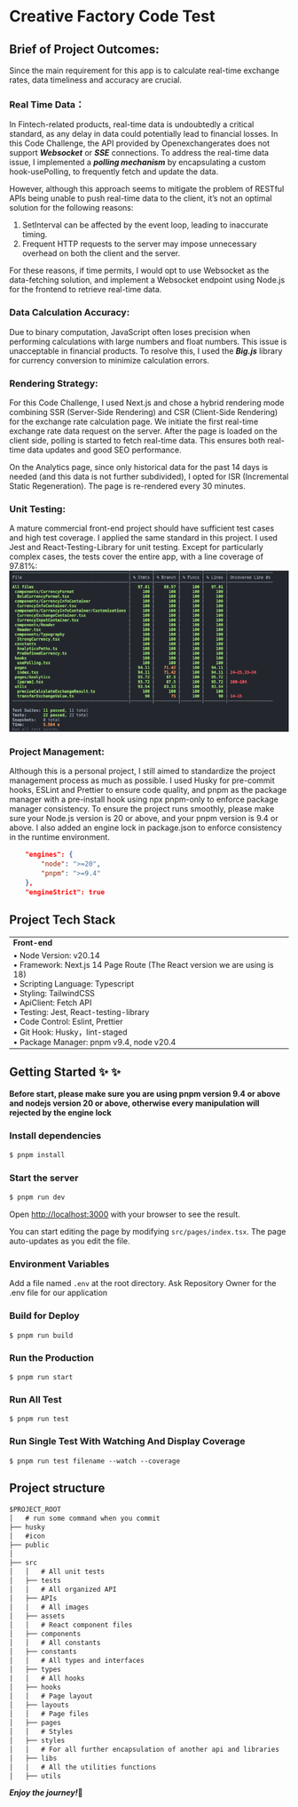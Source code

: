# Creative Factory Code Test

## Brief of Project Outcomes:

Since the main requirement for this app is to calculate real-time exchange rates, data timeliness and accuracy are crucial.

### Real Time Data：

In Fintech-related products, real-time data is undoubtedly a critical standard, as any delay in data could potentially lead to financial losses. In this Code Challenge, the API provided by Openexchangerates does not support **_Websocket_** or **_SSE_** connections. To address the real-time data issue, I implemented a **_polling mechanism_** by encapsulating a custom hook-usePolling, to frequently fetch and update the data.

However, although this approach seems to mitigate the problem of RESTful APIs being unable to push real-time data to the client, it’s not an optimal solution for the following reasons:

1.  SetInterval can be affected by the event loop, leading to inaccurate timing.
2.  Frequent HTTP requests to the server may impose unnecessary overhead on both the client and the server.

For these reasons, if time permits, I would opt to use Websocket as the data-fetching solution, and implement a Websocket endpoint using Node.js for the frontend to retrieve real-time data.

### Data Calculation Accuracy:

Due to binary computation, JavaScript often loses precision when performing calculations with large numbers and float numbers. This issue is unacceptable in financial products. To resolve this, I used the **_Big.js_** library for currency conversion to minimize calculation errors.

### Rendering Strategy:

For this Code Challenge, I used Next.js and chose a hybrid rendering mode combining SSR (Server-Side Rendering) and CSR (Client-Side Rendering) for the exchange rate calculation page. We initiate the first real-time exchange rate data request on the server. After the page is loaded on the client side, polling is started to fetch real-time data. This ensures both real-time data updates and good SEO performance.

On the Analytics page, since only historical data for the past 14 days is needed (and this data is not further subdivided), I opted for ISR (Incremental Static Regeneration). The page is re-rendered every 30 minutes.

### Unit Testing:

A mature commercial front-end project should have sufficient test cases and high test coverage. I applied the same standard in this project. I used Jest and React-Testing-Library for unit testing. Except for particularly complex cases, the tests cover the entire app, with a line coverage of 97.81%:
![My Local Image](./public/Unit-Test-Screen-Shot.png)

### Project Management:

Although this is a personal project, I still aimed to standardize the project management process as much as possible. I used Husky for pre-commit hooks, ESLint and Prettier to ensure code quality, and pnpm as the package manager with a pre-install hook using npx pnpm-only to enforce package manager consistency. To ensure the project runs smoothly, please make sure your Node.js version is 20 or above, and your pnpm version is 9.4 or above. I also added an engine lock in package.json to enforce consistency in the runtime environment.

```json
	"engines": {
		"node": ">=20",
		"pnpm": ">=9.4"
	},
	"engineStrict": true
```

## Project Tech Stack

<table align="center" border=0>
   <tr>
      <td width="500"><b>Front-end</b></td>
   </tr>
   <tr>
      <td>
         • Node Version: v20.14<br>
         • Framework: Next.js 14 Page Route (The React version we are using is 18)<br>
         • Scripting Language: Typescript<br>
         • Styling: TailwindCSS<br>
         • ApiClient: Fetch API<br>
         • Testing: Jest, React-testing-library<br>
         • Code Control: Eslint, Prettier<br>
         • Git Hook: Husky，lint-staged<br>
         • Package Manager: pnpm v9.4, node v20.4 <br>
      </td>
   </tr>
</table>

## Getting Started ✨ :sparkles:

**Before start, please make sure you are using pnpm version 9.4 or above and nodejs version 20 or above, otherwise every manipulation will rejected by the engine lock**

### Install dependencies

```bash
$ pnpm install
```

### Start the server

```bash
$ pnpm run dev
```

Open [http://localhost:3000](http://localhost:3000) with your browser to see the result.

You can start editing the page by modifying `src/pages/index.tsx`. The page auto-updates as you edit the file.

### Environment Variables

Add a file named `.env` at the root directory. Ask Repository Owner for the .env file for our application

### Build for Deploy

```shell
$ pnpm run build
```

### Run the Production

```shell
$ pnpm run start
```

### Run All Test

```shell
$ pnpm run test
```

### Run Single Test With Watching And Display Coverage

```shell
$ pnpm run test filename --watch --coverage
```

## Project structure

```
$PROJECT_ROOT
│   # run some command when you commit
├── husky
│   #icon
├── public
│
├── src
│   │   # All unit tests
│   ├── tests
│   │   # All organized API
│   ├── APIs
│   │   # All images
│   ├── assets
│   │   # React component files
│   ├── components
│   │   # All constants
│   ├── constants
│   │   # All types and interfaces
│   ├── types
|   │   # All hooks
│   ├── hooks
│   │   # Page layout
│   ├── layouts
│   │   # Page files
│   ├── pages
│   │   # Styles
│   ├── styles
│   │   # For all further encapsulation of another api and libraries
│   ├── libs
│   │   # All the utilities functions
│   ├── utils
```

<i><b>Enjoy the journey!</b></i>:clap:
